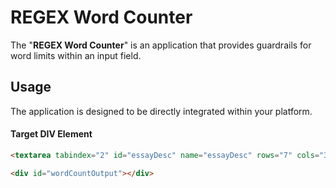 # REGEX Word Counter
The "**REGEX Word Counter**" is an application that provides guardrails for word limits within an input field.

## Usage
The application is designed to be directly integrated within your platform.

#### Target DIV Element
```html
<textarea tabindex="2" id="essayDesc" name="essayDesc" rows="7" cols="35" placeholder="Please enter your words here..." onkeyup="liveCount()" onblur="liveCount()" style="width:90%"></textarea>
```
```html
<div id="wordCountOutput"></div>
```